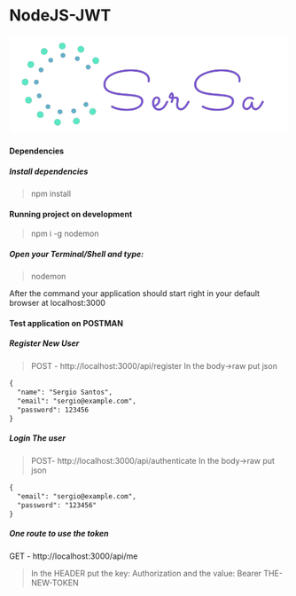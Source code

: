 # NodeJS-JWT
![](./images/logo_transparent.png)

#### Dependencies

##### Install dependencies
> npm install


#### Running project on development
> npm i -g nodemon

##### Open your Terminal/Shell and type:

> nodemon

After the command your application should start right in your default browser at localhost:3000

#### Test application on POSTMAN

##### Register New User
>POST - http://localhost:3000/api/register
In the body->raw put json

```
{
  "name": "Sergio Santos",
  "email": "sergio@example.com",
  "password": 123456
}
```
##### Login The user
> POST- http://localhost:3000/api/authenticate
In the body->raw put json

```
{
  "email": "sergio@example.com",
  "password": "123456"
}
```

##### One route to use the token
GET - http://localhost:3000/api/me
> In the HEADER put the key: Authorization and the value: Bearer THE-NEW-TOKEN
